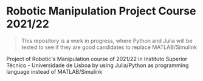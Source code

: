 # Robotic Manipulation Project Course 2021/22
> This repository is a work in progress, where Python and Julia will be tested to see if they are good candidates to replace MATLAB/Simulink

Project of Robotic's Manipulation course of 2021/22 in Instituto Superior Técnico - Universidade de Lisboa by using Julia/Python as programming language instead of MATLAB/Simulink 
